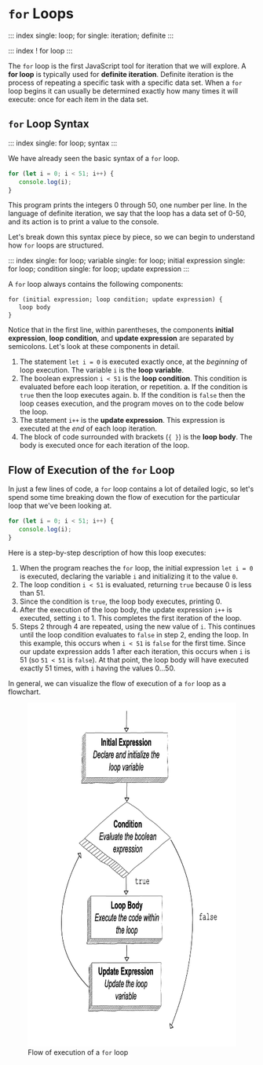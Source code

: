 # `for` Loops

::: index
single: loop; for single: iteration; definite
:::

::: index
! for loop
:::

The `for` loop is the first JavaScript tool for iteration that we will
explore. A **for loop** is typically used for **definite iteration**.
Definite iteration is the process of repeating a specific task with a
specific data set. When a `for` loop begins it can usually be determined
exactly how many times it will execute: once for each item in the data
set.

## `for` Loop Syntax

::: index
single: for loop; syntax
:::

We have already seen the basic syntax of a `for` loop.

``` {.js linenos=""}
for (let i = 0; i < 51; i++) {
   console.log(i);
}
```

This program prints the integers 0 through 50, one number per line. In
the language of definite iteration, we say that the loop has a data set
of 0-50, and its action is to print a value to the console.

Let\'s break down this syntax piece by piece, so we can begin to
understand how `for` loops are structured.

::: index
single: for loop; variable single: for loop; initial expression single:
for loop; condition single: for loop; update expression
:::

A `for` loop always contains the following components:

    for (initial expression; loop condition; update expression) {
       loop body
    }

Notice that in the first line, within parentheses, the components
**initial expression**, **loop condition**, and **update expression**
are separated by semicolons. Let\'s look at these components in detail.

1.  The statement `let i = 0` is executed exactly once, at the
    *beginning* of loop execution. The variable `i` is the **loop
    variable**.
2.  The boolean expression `i < 51` is the **loop condition**. This
    condition is evaluated before each loop iteration, or repetition.
    a.  If the condition is `true` then the loop executes again.
    b.  If the condition is `false` then the loop ceases execution, and
        the program moves on to the code below the loop.
3.  The statement `i++` is the **update expression**. This expression is
    executed at the *end* of each loop iteration.
4.  The block of code surrounded with brackets (`{ }`) is the **loop
    body**. The body is executed once for each iteration of the loop.

## Flow of Execution of the `for` Loop

In just a few lines of code, a `for` loop contains a lot of detailed
logic, so let\'s spend some time breaking down the flow of execution for
the particular loop that we\'ve been looking at.

``` {.js linenos=""}
for (let i = 0; i < 51; i++) {
   console.log(i);
}
```

Here is a step-by-step description of how this loop executes:

1.  When the program reaches the `for` loop, the initial expression
    `let i = 0` is executed, declaring the variable `i` and initializing
    it to the value `0`.
2.  The loop condition `i < 51` is evaluated, returning `true` because 0
    is less than 51.
3.  Since the condition is `true`, the loop body executes, printing 0.
4.  After the execution of the loop body, the update expression `i++` is
    executed, setting `i` to 1. This completes the first iteration of
    the loop.
5.  Steps 2 through 4 are repeated, using the new value of `i`. This
    continues until the loop condition evaluates to `false` in step 2,
    ending the loop. In this example, this occurs when `i < 51` is
    `false` for the first time. Since our update expression adds 1 after
    each iteration, this occurs when `i` is 51 (so `51 < 51` is
    `false`). At that point, the loop body will have executed exactly 51
    times, with `i` having the values 0\...50.

In general, we can visualize the flow of execution of a `for` loop as a
flowchart.

<figure>
<img src="figures/for-loop-flow.png" height="700"
alt="figures/for-loop-flow.png" />
<figcaption>Flow of execution of a <code>for</code> loop</figcaption>
</figure>
